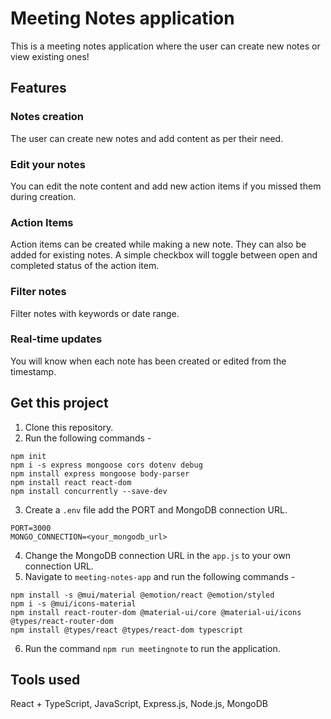 # Meeting Notes application
This is a meeting notes application where the user can create new notes or view existing ones!

## Features
### Notes creation
The user can create new notes and add content as per their need.

### Edit your notes
You can edit the note content and add new action items if you missed them during creation.

### Action Items
Action items can be created while making a new note. They can also be added for existing notes. A simple checkbox will toggle between open and completed status of the action item.

### Filter notes
Filter notes with keywords or date range.

### Real-time updates
You will know when each note has been created or edited from the timestamp.

## Get this project
1. Clone this repository.
2. Run the following commands - 
```
npm init
npm i -s express mongoose cors dotenv debug
npm install express mongoose body-parser
npm install react react-dom
npm install concurrently --save-dev
```
3. Create a ```.env``` file add the PORT and MongoDB connection URL.
```
PORT=3000
MONGO_CONNECTION=<your_mongodb_url>
```
4. Change the MongoDB connection URL in the ```app.js``` to your own connection URL.
5. Navigate to ```meeting-notes-app``` and run the following commands - 
```
npm install -s @mui/material @emotion/react @emotion/styled
npm i -s @mui/icons-material
npm install react-router-dom @material-ui/core @material-ui/icons @types/react-router-dom
npm install @types/react @types/react-dom typescript
```
6. Run the command ```npm run meetingnote``` to run the application.

## Tools used
React + TypeScript, JavaScript, Express.js, Node.js, MongoDB